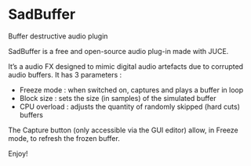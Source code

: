 # SadBuffer
Buffer destructive audio plugin

SadBuffer is a free and open-source audio plug-in made with JUCE.

It’s a audio FX designed to mimic digital audio artefacts due to corrupted audio buffers.
It has 3 parameters :
- Freeze mode : when switched on, captures and plays a buffer in loop
- Block size : sets the size (in samples) of the simulated buffer
- CPU overload : adjusts the quantity of randomly skipped (hard cuts) buffers

The Capture button (only accessible via the GUI editor) allow, in Freeze mode, to refresh the frozen buffer.

Enjoy!
